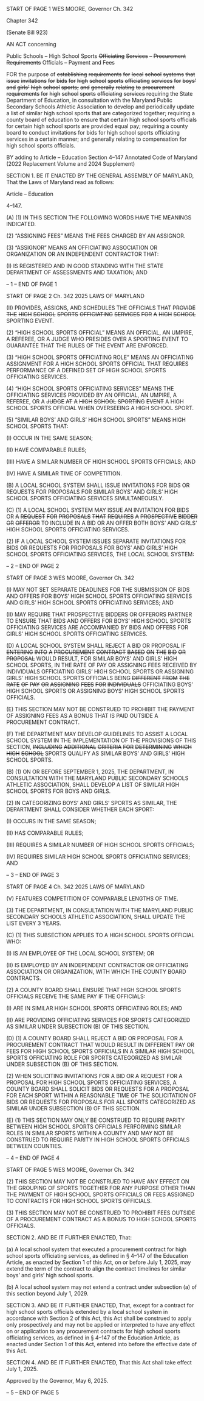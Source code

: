 START OF PAGE 1
WES MOORE, Governor Ch. 342

Chapter 342

(Senate Bill 923)

AN ACT concerning

Public Schools – High School Sports ~~Officiating~~ ~~Services~~ ~~–~~ ~~Procurement~~
~~Requirements~~ Officials – Payment and Fees

FOR the purpose of ~~establishing~~ ~~requirements~~ ~~for~~ ~~local~~ ~~school~~ ~~systems~~ ~~that~~ ~~issue~~
~~invitations~~ ~~for~~ ~~bids~~ ~~for~~ ~~high~~ ~~school~~ ~~sports~~ ~~officiating~~ ~~services~~ ~~for~~ ~~boys’~~ ~~and~~ ~~girls’~~ ~~high~~
~~school~~ ~~sports;~~ ~~and~~ ~~generally~~ ~~relating~~ ~~to~~ ~~procurement~~ ~~requirements~~ ~~for~~ ~~high~~ ~~school~~
~~sports~~ ~~officiating~~ ~~services~~ requiring the State Department of Education, in
consultation with the Maryland Public Secondary Schools Athletic Association to
develop and periodically update a list of similar high school sports that are
categorized together; requiring a county board of education to ensure that certain high
school sports officials for certain high school sports are provided equal pay; requiring
a county board to conduct invitations for bids for high school sports officiating
services in a certain manner; and generally relating to compensation for high school
sports officials.

BY adding to
Article – Education
Section 4–147
Annotated Code of Maryland
(2022 Replacement Volume and 2024 Supplement)

SECTION 1. BE IT ENACTED BY THE GENERAL ASSEMBLY OF MARYLAND,
That the Laws of Maryland read as follows:

Article – Education

4–147.

(A) (1) IN THIS SECTION THE FOLLOWING WORDS HAVE THE MEANINGS
INDICATED.

(2) “ASSIGNING FEES” MEANS THE FEES CHARGED BY AN ASSIGNOR.

(3) “ASSIGNOR” MEANS AN OFFICIATING ASSOCIATION OR
ORGANIZATION OR AN INDEPENDENT CONTRACTOR THAT:

(I) IS REGISTERED AND IN GOOD STANDING WITH THE STATE
DEPARTMENT OF ASSESSMENTS AND TAXATION; AND

– 1 –
END OF PAGE 1

START OF PAGE 2
Ch. 342 2025 LAWS OF MARYLAND

(II) PROVIDES, ASSIGNS, AND SCHEDULES THE OFFICIALS THAT
~~PROVIDE~~ ~~THE~~ ~~HIGH~~ ~~SCHOOL~~ ~~SPORTS~~ ~~OFFICIATING~~ ~~SERVICES~~ ~~FOR~~ ~~A~~ ~~HIGH~~ ~~SCHOOL~~
SPORTING EVENT.

(2) “HIGH SCHOOL SPORTS OFFICIAL” MEANS AN OFFICIAL, AN
UMPIRE, A REFEREE, OR A JUDGE WHO PRESIDES OVER A SPORTING EVENT TO
GUARANTEE THAT THE RULES OF THE EVENT ARE ENFORCED.

(3) “HIGH SCHOOL SPORTS OFFICIATING ROLE” MEANS AN
OFFICIATING ASSIGNMENT FOR A HIGH SCHOOL SPORTS OFFICIAL THAT REQUIRES
PERFORMANCE OF A DEFINED SET OF HIGH SCHOOL SPORTS OFFICIATING SERVICES.

(4) “HIGH SCHOOL SPORTS OFFICIATING SERVICES” MEANS THE
OFFICIATING SERVICES PROVIDED BY AN OFFICIAL, AN UMPIRE, A REFEREE, OR A
~~JUDGE~~ ~~AT~~ ~~A~~ ~~HIGH~~ ~~SCHOOL~~ ~~SPORTING~~ ~~EVENT~~ A HIGH SCHOOL SPORTS OFFICIAL
WHEN OVERSEEING A HIGH SCHOOL SPORT.

(5) “SIMILAR BOYS’ AND GIRLS’ HIGH SCHOOL SPORTS” MEANS HIGH
SCHOOL SPORTS THAT:

(I) OCCUR IN THE SAME SEASON;

(II) HAVE COMPARABLE RULES;

(III) HAVE A SIMILAR NUMBER OF HIGH SCHOOL SPORTS
OFFICIALS; AND

(IV) HAVE A SIMILAR TIME OF COMPETITION.

(B) A LOCAL SCHOOL SYSTEM SHALL ISSUE INVITATIONS FOR BIDS OR
REQUESTS FOR PROPOSALS FOR SIMILAR BOYS’ AND GIRLS’ HIGH SCHOOL SPORTS
OFFICIATING SERVICES SIMULTANEOUSLY.

(C) (1) A LOCAL SCHOOL SYSTEM MAY ISSUE AN INVITATION FOR BIDS OR
~~A~~ ~~REQUEST~~ ~~FOR~~ ~~PROPOSALS~~ ~~THAT~~ ~~REQUIRES~~ ~~A~~ ~~PROSPECTIVE~~ ~~BIDDER~~ ~~OR~~ ~~OFFEROR~~
TO INCLUDE IN A BID OR AN OFFER BOTH BOYS’ AND GIRLS’ HIGH SCHOOL SPORTS
OFFICIATING SERVICES.

(2) IF A LOCAL SCHOOL SYSTEM ISSUES SEPARATE INVITATIONS FOR
BIDS OR REQUESTS FOR PROPOSALS FOR BOYS’ AND GIRLS’ HIGH SCHOOL SPORTS
OFFICIATING SERVICES, THE LOCAL SCHOOL SYSTEM:

– 2 –
END OF PAGE 2

START OF PAGE 3
WES MOORE, Governor Ch. 342

(I) MAY NOT SET SEPARATE DEADLINES FOR THE SUBMISSION
OF BIDS AND OFFERS FOR BOYS’ HIGH SCHOOL SPORTS OFFICIATING SERVICES AND
GIRLS’ HIGH SCHOOL SPORTS OFFICIATING SERVICES; AND

(II) MAY REQUIRE THAT PROSPECTIVE BIDDERS OR OFFERORS
PARTNER TO ENSURE THAT BIDS AND OFFERS FOR BOYS’ HIGH SCHOOL SPORTS
OFFICIATING SERVICES ARE ACCOMPANIED BY BIDS AND OFFERS FOR GIRLS’ HIGH
SCHOOL SPORTS OFFICIATING SERVICES.

(D) A LOCAL SCHOOL SYSTEM SHALL REJECT A BID OR PROPOSAL IF
~~ENTERING~~ ~~INTO~~ ~~A~~ ~~PROCUREMENT~~ ~~CONTRACT~~ ~~BASED~~ ~~ON~~ ~~THE~~ ~~BID~~ ~~OR~~ ~~PROPOSAL~~
WOULD RESULT, FOR SIMILAR BOYS’ AND GIRLS’ HIGH SCHOOL SPORTS, IN THE RATE
OF PAY OR ASSIGNING FEES RECEIVED BY INDIVIDUALS OFFICIATING GIRLS’ HIGH
SCHOOL SPORTS OR ASSIGNING GIRLS’ HIGH SCHOOL SPORTS OFFICIALS BEING
~~DIFFERENT~~ ~~FROM~~ ~~THE~~ ~~RATE~~ ~~OF~~ ~~PAY~~ ~~OR~~ ~~ASSIGNING~~ ~~FEES~~ ~~FOR~~ ~~INDIVIDUALS~~
OFFICIATING BOYS’ HIGH SCHOOL SPORTS OR ASSIGNING BOYS’ HIGH SCHOOL
SPORTS OFFICIALS.

(E) THIS SECTION MAY NOT BE CONSTRUED TO PROHIBIT THE PAYMENT OF
ASSIGNING FEES AS A BONUS THAT IS PAID OUTSIDE A PROCUREMENT CONTRACT.

(F) THE DEPARTMENT MAY DEVELOP GUIDELINES TO ASSIST A LOCAL
SCHOOL SYSTEM IN THE IMPLEMENTATION OF THE PROVISIONS OF THIS SECTION,
~~INCLUDING~~ ~~ADDITIONAL~~ ~~CRITERIA~~ ~~FOR~~ ~~DETERMINING~~ ~~WHICH~~ ~~HIGH~~ ~~SCHOOL~~
SPORTS QUALIFY AS SIMILAR BOYS’ AND GIRLS’ HIGH SCHOOL SPORTS.

(B) (1) ON OR BEFORE SEPTEMBER 1, 2025, THE DEPARTMENT, IN
CONSULTATION WITH THE MARYLAND PUBLIC SECONDARY SCHOOLS ATHLETIC
ASSOCIATION, SHALL DEVELOP A LIST OF SIMILAR HIGH SCHOOL SPORTS FOR BOYS
AND GIRLS.

(2) IN CATEGORIZING BOYS’ AND GIRLS’ SPORTS AS SIMILAR, THE
DEPARTMENT SHALL CONSIDER WHETHER EACH SPORT:

(I) OCCURS IN THE SAME SEASON;

(II) HAS COMPARABLE RULES;

(III) REQUIRES A SIMILAR NUMBER OF HIGH SCHOOL SPORTS
OFFICIALS;

(IV) REQUIRES SIMILAR HIGH SCHOOL SPORTS OFFICIATING
SERVICES; AND

– 3 –
END OF PAGE 3

START OF PAGE 4
Ch. 342 2025 LAWS OF MARYLAND

(V) FEATURES COMPETITION OF COMPARABLE LENGTHS OF
TIME.

(3) THE DEPARTMENT, IN CONSULTATION WITH THE MARYLAND
PUBLIC SECONDARY SCHOOLS ATHLETIC ASSOCIATION, SHALL UPDATE THE LIST
EVERY 3 YEARS.

(C) (1) THIS SUBSECTION APPLIES TO A HIGH SCHOOL SPORTS OFFICIAL
WHO:

(I) IS AN EMPLOYEE OF THE LOCAL SCHOOL SYSTEM; OR

(II) IS EMPLOYED BY AN INDEPENDENT CONTRACTOR OR
OFFICIATING ASSOCIATION OR ORGANIZATION, WITH WHICH THE COUNTY BOARD
CONTRACTS.

(2) A COUNTY BOARD SHALL ENSURE THAT HIGH SCHOOL SPORTS
OFFICIALS RECEIVE THE SAME PAY IF THE OFFICIALS:

(I) ARE IN SIMILAR HIGH SCHOOL SPORTS OFFICIATING ROLES;
AND

(II) ARE PROVIDING OFFICIATING SERVICES FOR SPORTS
CATEGORIZED AS SIMILAR UNDER SUBSECTION (B) OF THIS SECTION.

(D) (1) A COUNTY BOARD SHALL REJECT A BID OR PROPOSAL FOR A
PROCUREMENT CONTRACT THAT WOULD RESULT IN DIFFERENT PAY OR FEES FOR
HIGH SCHOOL SPORTS OFFICIALS IN A SIMILAR HIGH SCHOOL SPORTS OFFICIATING
ROLE FOR SPORTS CATEGORIZED AS SIMILAR UNDER SUBSECTION (B) OF THIS
SECTION.

(2) WHEN SOLICITING INVITATIONS FOR A BID OR A REQUEST FOR A
PROPOSAL FOR HIGH SCHOOL SPORTS OFFICIATING SERVICES, A COUNTY BOARD
SHALL SOLICIT BIDS OR REQUESTS FOR A PROPOSAL FOR EACH SPORT WITHIN A
REASONABLE TIME OF THE SOLICITATION OF BIDS OR REQUESTS FOR PROPOSALS
FOR ALL SPORTS CATEGORIZED AS SIMILAR UNDER SUBSECTION (B) OF THIS
SECTION.

(E) (1) THIS SECTION MAY ONLY BE CONSTRUED TO REQUIRE PARITY
BETWEEN HIGH SCHOOL SPORTS OFFICIALS PERFORMING SIMILAR ROLES IN
SIMILAR SPORTS WITHIN A COUNTY AND MAY NOT BE CONSTRUED TO REQUIRE
PARITY IN HIGH SCHOOL SPORTS OFFICIALS BETWEEN COUNTIES.

– 4 –
END OF PAGE 4

START OF PAGE 5
WES MOORE, Governor Ch. 342

(2) THIS SECTION MAY NOT BE CONSTRUED TO HAVE ANY EFFECT ON
THE GROUPING OF SPORTS TOGETHER FOR ANY PURPOSE OTHER THAN THE
PAYMENT OF HIGH SCHOOL SPORTS OFFICIALS OR FEES ASSIGNED TO CONTRACTS
FOR HIGH SCHOOL SPORTS OFFICIALS.

(3) THIS SECTION MAY NOT BE CONSTRUED TO PROHIBIT FEES
OUTSIDE OF A PROCUREMENT CONTRACT AS A BONUS TO HIGH SCHOOL SPORTS
OFFICIALS.

SECTION 2. AND BE IT FURTHER ENACTED, That:

(a) A local school system that executed a procurement contract for high school
sports officiating services, as defined in § 4–147 of the Education Article, as enacted by
Section 1 of this Act, on or before July 1, 2025, may extend the term of the contract to align
the contract timelines for similar boys’ and girls’ high school sports.

(b) A local school system may not extend a contract under subsection (a) of this
section beyond July 1, 2029.

SECTION 3. AND BE IT FURTHER ENACTED, That, except for a contract for high
school sports officials extended by a local school system in accordance with Section 2 of this
Act, this Act shall be construed to apply only prospectively and may not be applied or
interpreted to have any effect on or application to any procurement contracts for high school
sports officiating services, as defined in § 4–147 of the Education Article, as enacted under
Section 1 of this Act, entered into before the effective date of this Act.

SECTION 4. AND BE IT FURTHER ENACTED, That this Act shall take effect July
1, 2025.

Approved by the Governor, May 6, 2025.

– 5 –
END OF PAGE 5